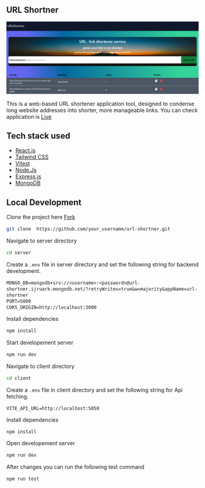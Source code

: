 ## URL Shortner 
![Tiddly URL](./client/src/assets/website.png)

 This is a web-based URL shortener application tool, designed to condense long website addresses into shorter, more manageable links. You can check application is [Live](https://tiddly-url.onrender.com/)

## Tech stack used
* [React.js](https://react.dev/)
* [Tailwind CSS](https://tailwindcss.com/)
* [Vitest](https://vitest.dev/)
* [Node.Js](https://nodejs.org/en/download)
* [Express.js](https://expressjs.com/)
* [MongoDB](https://www.mongodb.com/cloud/atlas/register)

## Local Development
Clone the project here [Fork](https://github.com/shivam-sharma7/url-shortner/fork)
```bash
git clone  https://github.com/your_username/url-shortner.git
````

Navigate to server directory
```bash
cd server
```
Create a `.env` file in server directory and set the following string for backend development.
```
MONGO_DB=mongodb+srv://<username>:<password>@url-shortner.ijruark.mongodb.net/?retryWrites=true&w=majority&appName=url-shortner
PORT=5000
CORS_ORIGIN=http://localhost:3000
```
Install dependencies
```bash
npm install
```
Start developement server
```bash
npm run dev
```
Navigate to client directory

```bash
cd client
```
Create a `.env` file in client directory and set the following string for Api fetching.
```
VITE_API_URL=http://localhost:5050
```
Install dependencies
```bash
npm install
```
Open developement server
```bash
npm run dev
```
After changes you can run the following test command
```bash
npm run test
```